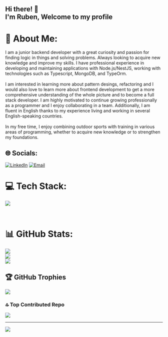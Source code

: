 ## Hi there! 👋 <br> I'm Ruben, Welcome to my profile 



# 💫 About Me:
I am a junior backend developer with a great curiosity and passion for finding logic in things and solving problems. Always looking to acquire new knowledge and improve my skills. I have professional experience in developing and maintaining applications with Node.js/NestJS, working with technologies such as Typescript, MongoDB, and TypeOrm.<br><br>I am interested in learning more about pattern desings, refactoring and I would also love to learn more about frontend development to get a more comprehensive understanding of the whole picture and to become a full stack developer. I am highly motivated to continue growing professionally as a programmer and I enjoy collaborating in a team. Additionally, I am fluent in English thanks to my experience living and working in several English-speaking countries.<br><br>In my free time, I enjoy combining outdoor sports with training in various areas of programming, whether to acquire new knowledge or to strengthen my foundations. 


## 🌐 Socials:
[![LinkedIn](https://img.shields.io/badge/LinkedIn-0A66C2?logo=linkedin&logoColor=fff)](https://www.linkedin.com/in/ruben-plaza-vicente/)
[![Email](https://img.shields.io/badge/Email-0078D4?logo=microsoft-outlook&logoColor=white)](mailto:rubenplazavicente@hotmail.com)

# 💻 Tech Stack:
<p align="left">
  <a href="https://skillicons.dev">
    <img src="https://skillicons.dev/icons?i=nestjs,nodejs,typescript,js,css,html,mysql,postgresql,mongodb,git,github,docker,postman,vscode,&perline=12" />
  </a>
</p>
<br>


# 📊 GitHub Stats:
![](https://github-readme-stats.vercel.app/api?username=rubenplazavi&theme=dark&hide_border=false&include_all_commits=false&count_private=true)<br/>
![](https://github-readme-streak-stats.herokuapp.com/?user=rubenplazavi&theme=dark&hide_border=false)<br/>
![](https://github-readme-stats.vercel.app/api/top-langs/?username=rubenplazavi&theme=dark&hide_border=false&include_all_commits=false&count_private=true&layout=compact)

## 🏆 GitHub Trophies
![](https://github-profile-trophy.vercel.app/?username=rubenplazavi&theme=default&no-frame=true&no-bg=false&margin-w=4)

### 🔝 Top Contributed Repo
![](https://github-contributor-stats.vercel.app/api?username=rubenplazavi&limit=5&theme=dark&combine_all_yearly_contributions=true)

---
[![](https://visitcount.itsvg.in/api?id=rubenplazavi&icon=0&color=0)](https://visitcount.itsvg.in)


